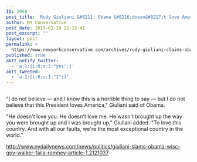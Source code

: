 ```yaml
---
ID: 2948
post_title: 'Rudy Giuliani &#8211; Obama &#8216;doesn&#8217;t love America&#8217;'
author: NY Conservative
post_date: 2015-02-19 21:15:41
post_excerpt: ""
layout: post
permalink: >
  https://www.newyorkconservative.com/archives/rudy-giuliani-claims-obama-doesnt-love-america/
published: true
aktt_notify_twitter:
  - 'a:1:{i:0;s:3:"yes";}'
aktt_tweeted:
  - 'a:1:{i:0;s:1:"1";}'
---
```

<img src="http://www.newyorkconservative.com/wp-content/uploads/2015/02/022015_0215_RudyGiulian1.jpg" alt="" />

"I do not believe — and I know this is a horrible thing to say — but I do not believe that this President loves America," Giuliani said of Obama.

"He doesn't love you. He doesn't love me. He wasn't brought up the way you were brought up and I was brought up," Giuliani added. "To love this country. And with all our faults, we're the most exceptional country in the world."

<a href="http://www.nydailynews.com/news/politics/giuliani-slams-obama-wisc-gov-walker-fails-romney-article-1.2121037">http://www.nydailynews.com/news/politics/giuliani-slams-obama-wisc-gov-walker-fails-romney-article-1.2121037</a>